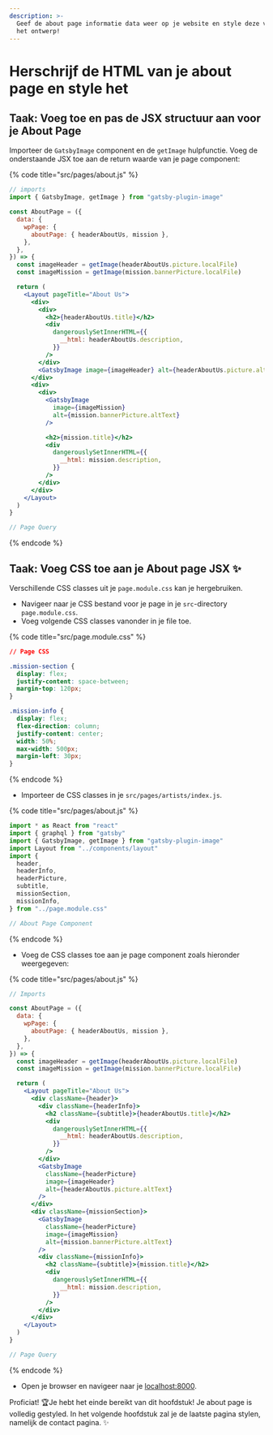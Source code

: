 ```yaml
---
description: >-
  Geef de about page informatie data weer op je website en style deze volgens
  het ontwerp!
---
```


# Herschrijf de HTML van je about page en style het

## Taak: Voeg toe en pas de JSX structuur aan voor je About Page

Importeer de `GatsbyImage` component en de `getImage` hulpfunctie. Voeg de onderstaande JSX toe aan de return waarde van je page component:

{% code title="src/pages/about.js" %}
```jsx
// imports
import { GatsbyImage, getImage } from "gatsby-plugin-image"

const AboutPage = ({
  data: {
    wpPage: {
      aboutPage: { headerAboutUs, mission },
    },
  },
}) => {
  const imageHeader = getImage(headerAboutUs.picture.localFile)
  const imageMission = getImage(mission.bannerPicture.localFile)

  return (
    <Layout pageTitle="About Us">
      <div>
        <div>
          <h2>{headerAboutUs.title}</h2>
          <div
            dangerouslySetInnerHTML={{
              __html: headerAboutUs.description,
            }}
          />
        </div>
        <GatsbyImage image={imageHeader} alt={headerAboutUs.picture.altText} />
      </div>
      <div>
        <div>
          <GatsbyImage
            image={imageMission}
            alt={mission.bannerPicture.altText}
          />

          <h2>{mission.title}</h2>
          <div
            dangerouslySetInnerHTML={{
              __html: mission.description,
            }}
          />
        </div>
      </div>
    </Layout>
  )
}

// Page Query
```
{% endcode %}

## Taak: Voeg CSS toe aan je About page JSX  ✨

Verschillende CSS classes uit je `page.module.css` kan je hergebruiken.

* Navigeer naar je CSS bestand voor je page in je `src`-directory `page.module.css`.
* Voeg volgende CSS classes vanonder in je file toe.

{% code title="src/page.module.css" %}
```css
// Page CSS

.mission-section {
  display: flex;
  justify-content: space-between;
  margin-top: 120px;
}

.mission-info {
  display: flex;
  flex-direction: column;
  justify-content: center;
  width: 50%;
  max-width: 500px;
  margin-left: 30px;
}
```
{% endcode %}

* Importeer de CSS classes in je `src/pages/artists/index.js`.

{% code title="src/pages/about.js" %}
```jsx
import * as React from "react"
import { graphql } from "gatsby"
import { GatsbyImage, getImage } from "gatsby-plugin-image"
import Layout from "../components/layout"
import {
  header,
  headerInfo,
  headerPicture,
  subtitle,
  missionSection,
  missionInfo,
} from "../page.module.css"

// About Page Component
```
{% endcode %}

* Voeg de CSS classes toe aan je page component zoals hieronder weergegeven:

{% code title="src/pages/about.js" %}
```jsx
// Imports

const AboutPage = ({
  data: {
    wpPage: {
      aboutPage: { headerAboutUs, mission },
    },
  },
}) => {
  const imageHeader = getImage(headerAboutUs.picture.localFile)
  const imageMission = getImage(mission.bannerPicture.localFile)

  return (
    <Layout pageTitle="About Us">
      <div className={header}>
        <div className={headerInfo}>
          <h2 className={subtitle}>{headerAboutUs.title}</h2>
          <div
            dangerouslySetInnerHTML={{
              __html: headerAboutUs.description,
            }}
          />
        </div>
        <GatsbyImage
          className={headerPicture}
          image={imageHeader}
          alt={headerAboutUs.picture.altText}
        />
      </div>
      <div className={missionSection}>
        <GatsbyImage
          className={headerPicture}
          image={imageMission}
          alt={mission.bannerPicture.altText}
        />
        <div className={missionInfo}>
          <h2 className={subtitle}>{mission.title}</h2>
          <div
            dangerouslySetInnerHTML={{
              __html: mission.description,
            }}
          />
        </div>
      </div>
    </Layout>
  )
}

// Page Query
```
{% endcode %}

* Open je browser en navigeer naar je [localhost:8000](http://localhost:8000).

Proficiat! 🏆Je hebt het einde bereikt van dit hoofdstuk! Je about page is volledig gestyled. In het volgende hoofdstuk zal je de laatste pagina stylen, namelijk de contact pagina. ✨
